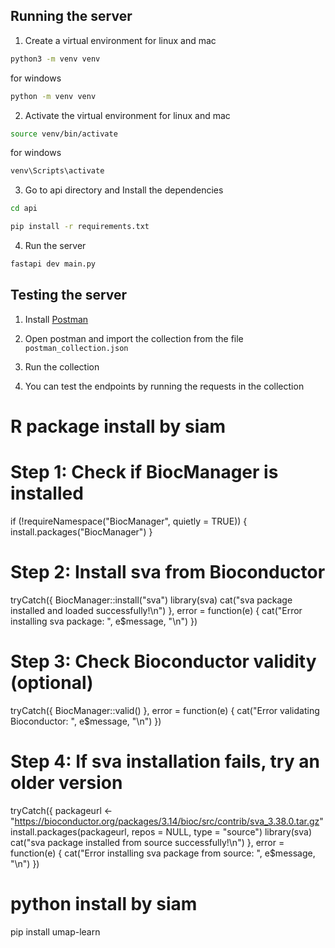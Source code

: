 ## Running the server

1. Create a virtual environment
   for linux and mac

```bash
python3 -m venv venv
```

for windows

```bash
python -m venv venv
```

2. Activate the virtual environment
   for linux and mac

```bash
source venv/bin/activate
```

for windows

```bash
venv\Scripts\activate
```

3. Go to api directory and Install the dependencies

```bash
cd api
```

```bash
pip install -r requirements.txt
```

4. Run the server

```bash
fastapi dev main.py
```

## Testing the server

1. Install [Postman](https://www.postman.com/downloads/)

2. Open postman and import the collection from the file `postman_collection.json`

3. Run the collection

4. You can test the endpoints by running the requests in the collection

# R package install by siam 
# Step 1: Check if BiocManager is installed
if (!requireNamespace("BiocManager", quietly = TRUE)) {
  install.packages("BiocManager")
}

# Step 2: Install sva from Bioconductor
tryCatch({
  BiocManager::install("sva")
  library(sva)
  cat("sva package installed and loaded successfully!\n")
}, error = function(e) {
  cat("Error installing sva package: ", e$message, "\n")
})

# Step 3: Check Bioconductor validity (optional)
tryCatch({
  BiocManager::valid()
}, error = function(e) {
  cat("Error validating Bioconductor: ", e$message, "\n")
})

# Step 4: If sva installation fails, try an older version
tryCatch({
  packageurl <- "https://bioconductor.org/packages/3.14/bioc/src/contrib/sva_3.38.0.tar.gz"
  install.packages(packageurl, repos = NULL, type = "source")
  library(sva)
  cat("sva package installed from source successfully!\n")
}, error = function(e) {
  cat("Error installing sva package from source: ", e$message, "\n")
})



# python install by siam 
pip install umap-learn 



